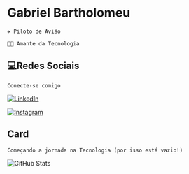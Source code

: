 # Gabriel Bartholomeu
```
✈️ Piloto de Avião

🧑‍💻 Amante da Tecnologia
```

## 💻Redes Sociais
```
Conecte-se comigo
```
[![LinkedIn](https://img.shields.io/badge/LinkedIn-000?style=for-the-badge&logo=linkedin&logoColor=0E76A8)](https://www.linkedin.com/in/gabriel-augusto-bartholomeu-a28287214/)

[![Instagram](https://img.shields.io/badge/Instagram-000?style=for-the-badge&logo=instagram)](https://www.instagram.com/gabriel_barthh/)

## Card
```
Começando a jornada na Tecnologia (por isso está vazio!)
```


![GitHub Stats](https://github-readme-stats.vercel.app/api?username=BarthGG&theme=transparent&bg_color=000&border_color=30A3DC&show_icons=true&icon_color=30A3DC&title_color=E94D5F&text_color=FFF)




